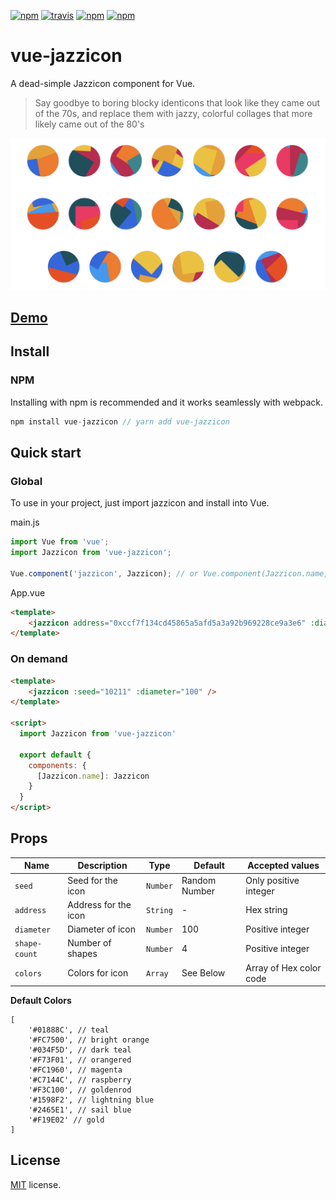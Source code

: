 
[![npm](https://img.shields.io/npm/v/vue-jazzicon.svg)](https://www.npmjs.com/package/vue-jazzicon)    [![travis](https://img.shields.io/travis/man15h/vue-jazzicon.svg)](https://www.npmjs.com/package/vue-jazzicon) [![npm](https://img.shields.io/npm/dw/vue-jazzicon.svg)](https://www.npmjs.com/package/vue-jazzicon) [![npm](https://img.shields.io/npm/l/vue-jazzicon.svg)](https://github.com/man15h/vue-jazzicon/blob/master/LICENSE)


# vue-jazzicon

A dead-simple Jazzicon component for Vue.

> Say goodbye to boring blocky identicons that look like they came out of the 70s, and replace them with jazzy, colorful collages that more likely came out of the 80's

![Jazzicon](public/identicons.png)


## [Demo](https://vue-jazzicon.netlify.com/)


## Install

### NPM

Installing with npm is recommended and it works seamlessly with webpack.

```js
npm install vue-jazzicon // yarn add vue-jazzicon
```

## Quick start

### Global

To use in your project, just import jazzicon and install into Vue.

main.js

```js
import Vue from 'vue';
import Jazzicon from 'vue-jazzicon';

Vue.component('jazzicon', Jazzicon); // or Vue.component(Jazzicon.name, Jazzicon);
```

App.vue

```html
<template>
    <jazzicon address="0xccf7f134cd45865a5afd5a3a92b969228ce9a3e6" :diameter="100" />
</template>
```

### On demand

```html
<template>
    <jazzicon :seed="10211" :diameter="100" />
</template>

<script>
  import Jazzicon from 'vue-jazzicon'

  export default {
    components: {
      [Jazzicon.name]: Jazzicon
    }
  }
</script>
```

## Props

| Name          | Description          | Type         | Default        | Accepted values          |
| ------------- | -------------------- | ------------ | -------------- | ------------------------ |
| `seed`        | Seed for the icon    | `Number`     | Random Number  | Only positive integer    |
| `address`     | Address for the icon | `String`     | -              | Hex string               |
| `diameter`    | Diameter of icon     | `Number`     | 100            | Positive integer         |
| `shape-count` | Number of shapes     | `Number`     | 4              | Positive integer         |
| `colors`      | Colors for icon      | `Array`      | See Below      | Array of Hex color code  |

**Default Colors**

```
[
    '#01888C', // teal
    '#FC7500', // bright orange
    '#034F5D', // dark teal
    '#F73F01', // orangered
    '#FC1960', // magenta
    '#C7144C', // raspberry
    '#F3C100', // goldenrod
    '#1598F2', // lightning blue
    '#2465E1', // sail blue
    '#F19E02' // gold
]
```

## License

[MIT](LICENSE) license.
